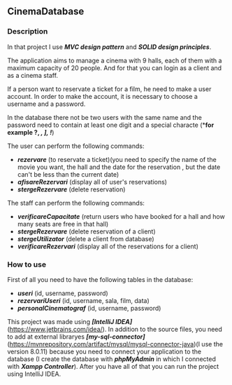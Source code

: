 ## CinemaDatabase  

### Description

In that project I use ***MVC design pattern*** and ***SOLID design principles***.

The application aims to manage a cinema with 9 halls, each of them with a maximum capacity of 20 people. And for that you can login as a client and as a cinema staff.

If a person want to reservate a ticket for a film, he need to make a user account. In order to make the account, it is necessary to choose a username and a password.  

In the database there not be two users with the same name and the password need to contain at least one digit and a special characte (***for example ?, *, ], !***) 

The user can perform the following commands:
- ***rezervare*** (to reservate a ticket)(you need to specify the name of the movie you want, the hall and the date for the reservation , but the date can't be less than the current date)
- ***afisareRezervari*** (display all of user's reservations)
- ***stergeRezervare*** (delete reservation)

The staff can perform the following commands:
- ***verificareCapacitate*** (return users who have booked for a hall and how many seats are free in that hall)
- ***stergeRezervare*** (delete reservation of a client)
- ***stergeUtilizator*** (delete a client from database)
- ***verificareRezervari*** (display all of the reservations for a client)

### How to use

First of all you need to have the following tables in the database:
- ***useri*** (id, username, password)
- ***rezervariUseri*** (id, username, sala, film, data)
- ***personalCinematograf*** (id, username, password)

This project was made using ***[IntelliJ IDEA]***(https://www.jetbrains.com/idea/).
In addition to the source files, you need to add at external libraryes ***[my-sql-connector]***(https://mvnrepository.com/artifact/mysql/mysql-connector-java)(I use the version 8.0.11) because you need to connect your application to the database (I create the database with ***phpMyAdmin*** in which I connected with ***Xampp Controller***).
After you have all of that you can run the project using IntelliJ IDEA.



